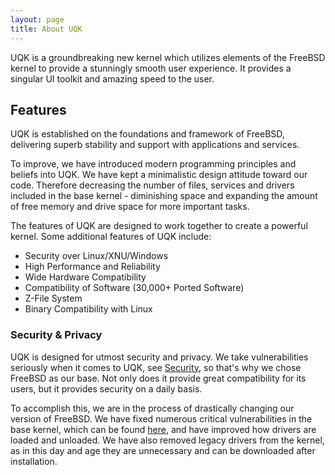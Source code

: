 ```yaml
---
layout: page
title: About UQK
---
```


UQK is a groundbreaking new kernel which utilizes elements of the FreeBSD kernel to provide a stunningly smooth user experience. It provides a singular UI toolkit and amazing speed to the user.

## Features

UQK is established on the foundations and framework of FreeBSD, delivering superb stability and support with applications and services.

To improve, we have introduced modern programming principles and beliefs into UQK. We have kept a minimalistic design attitude toward our code. Therefore decreasing the number of files, services and drivers included in the base kernel - diminishing space and expanding the amount of free memory and drive space for more important tasks.

The features of UQK are designed to work together to create a powerful kernel. Some additional features of UQK include:

* Security over Linux/XNU/Windows
* High Performance and Reliability
* Wide Hardware Compatibility
* Compatibility of Software (30,000+ Ported Software)
* Z-File System
* Binary Compatibility with Linux


### Security & Privacy

UQK is designed for utmost security and privacy. We take vulnerabilities seriously when it comes to UQK, see [Security](support/security/), so that's why we chose FreeBSD as our base. Not only does it provide great compatibility for its users, but it provides security on a daily basis.

To accomplish this, we are in the process of drastically changing our version of FreeBSD. We have fixed numerous critical vulnerabilities in the base kernel, which can be found [here](https://www.cvedetails.com/vulnerability-list/vendor_id-6/Freebsd.html), and have improved how drivers are loaded and unloaded. We have also removed legacy drivers from the kernel, as in this day and age they are unnecessary and can be downloaded after installation.